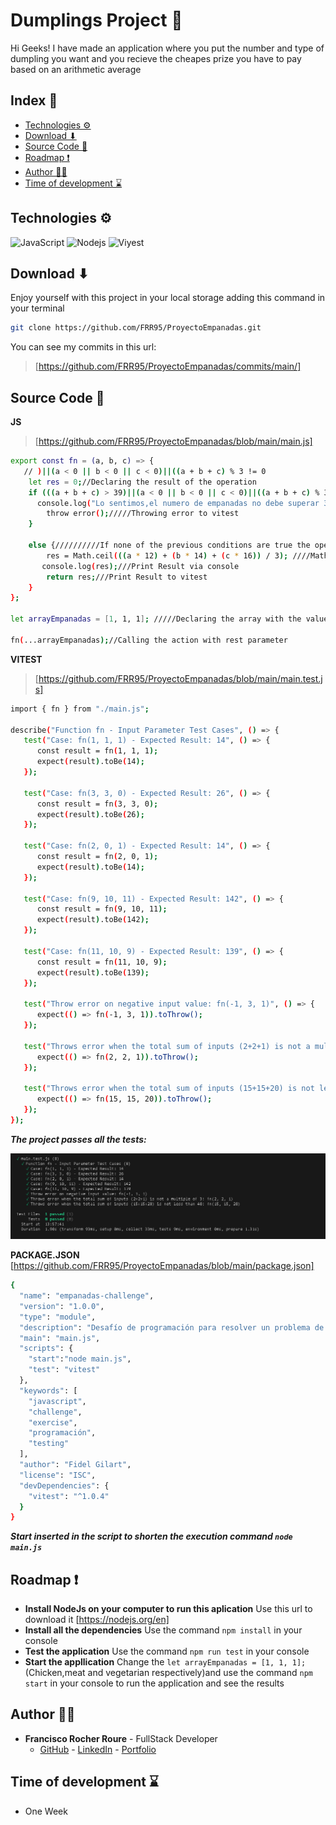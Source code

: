 
# Dumplings Project 🥟

Hi Geeks! I have made an application where you put the number and type of dumpling you want and you recieve the cheapes prize you have to pay based on an arithmetic average   

## Index 🧾

- [Technologies ⚙](#technologies-)
- [Download ⬇](#download-)
- [Source Code 🔬](#source-code-)
- [Roadmap ❗](#roadmap-)
- [Author 🙍‍♂️](#author-🙍‍♂️)
- [Time of development ⌛](#time-of-development-)



## Technologies ⚙

<img src="https://img.shields.io/badge/JavaScript-F7DF1E?style=for-the-badge&logo=css3&logoColor=white" alt="JavaScript" />
<img src="https://img.shields.io/badge/NodeJs-339933?style=for-the-badge&logo=Node.js&logoColor=white" alt="Nodejs" />
<img src="https://img.shields.io/badge/VITEST-6E9F18?style=for-the-badge&logo=Vitest&logoColor=white" alt="Viyest" />




## Download ⬇

Enjoy yourself with this project in your local storage adding this command in your terminal

```sh
git clone https://github.com/FRR95/ProyectoEmpanadas.git
```

You can see my commits in this url:

> [https://github.com/FRR95/ProyectoEmpanadas/commits/main/]

## Source Code 🔬

**JS**
> [https://github.com/FRR95/ProyectoEmpanadas/blob/main/main.js]


```sh
export const fn = (a, b, c) => {
   // )||(a < 0 || b < 0 || c < 0)||((a + b + c) % 3 != 0
    let res = 0;//Declaring the result of the operation
    if (((a + b + c) > 39)||(a < 0 || b < 0 || c < 0)||((a + b + c) % 3 != 0)) { ///If the Sum of the three values is more than 39 or one of the three values is negative (less than zero) or the sum of the three numbers is not divisible by three (module 3 is not equal 0)
      console.log("Lo sentimos,el numero de empanadas no debe superar 39");///Print Error message via console
        throw error();/////Throwing error to vitest
    }
  
    else {//////////If none of the previous conditions are true the operation can be done 
        res = Math.ceil(((a * 12) + (b * 14) + (c * 16)) / 3); ////Math.ceil method in case of decimal number result,round that one,each number of meals with their own prize added together and divided by the number of values (arithmetic average)
       console.log(res);///Print Result via console
        return res;///Print Result to vitest
    }
};

let arrayEmpanadas = [1, 1, 1]; /////Declaring the array with the values

fn(...arrayEmpanadas);//Calling the action with rest parameter
```

**VITEST**
> [https://github.com/FRR95/ProyectoEmpanadas/blob/main/main.test.js]

```sh
import { fn } from "./main.js";

describe("Function fn - Input Parameter Test Cases", () => {
   test("Case: fn(1, 1, 1) - Expected Result: 14", () => {
      const result = fn(1, 1, 1);
      expect(result).toBe(14);
   });

   test("Case: fn(3, 3, 0) - Expected Result: 26", () => {
      const result = fn(3, 3, 0);
      expect(result).toBe(26);
   });

   test("Case: fn(2, 0, 1) - Expected Result: 14", () => {
      const result = fn(2, 0, 1);
      expect(result).toBe(14);
   });

   test("Case: fn(9, 10, 11) - Expected Result: 142", () => {
      const result = fn(9, 10, 11);
      expect(result).toBe(142);
   });

   test("Case: fn(11, 10, 9) - Expected Result: 139", () => {
      const result = fn(11, 10, 9);
      expect(result).toBe(139);
   });

   test("Throw error on negative input value: fn(-1, 3, 1)", () => {
      expect(() => fn(-1, 3, 1)).toThrow();
   });

   test("Throws error when the total sum of inputs (2+2+1) is not a multiple of 3: fn(2, 2, 1)", () => {
      expect(() => fn(2, 2, 1)).toThrow();
   });

   test("Throws error when the total sum of inputs (15+15+20) is not less than 40: fn(15, 15, 20)", () => {
      expect(() => fn(15, 15, 20)).toThrow();
   });
});
```
***The project passes all the tests:***

<img src="./img/capturetest.PNG">


**PACKAGE.JSON**
[https://github.com/FRR95/ProyectoEmpanadas/blob/main/package.json]
```sh
{
  "name": "empanadas-challenge",
  "version": "1.0.0",
  "type": "module",
  "description": "Desafío de programación para resolver un problema de optimización para minimizar el gasto al comprar empanadas. Se incluye una descripción detallada del problema y se proporcionan casos de prueba.",
  "main": "main.js",
  "scripts": {
    "start":"node main.js",
    "test": "vitest"
  },
  "keywords": [
    "javascript",
    "challenge",
    "exercise",
    "programación",
    "testing"
  ],
  "author": "Fidel Gilart",
  "license": "ISC",
  "devDependencies": {
    "vitest": "^1.0.4"
  }
}
```
***Start inserted in the script to shorten the execution command ```node main.js```***
## Roadmap ❗

- **Install NodeJs on your computer to run this aplication** Use this url to download it [https://nodejs.org/en]
- **Install all the dependencies** Use the command ```npm install``` in your console
- **Test the application** Use the command ```npm run test``` in your console
- **Start the appllication** Change the ```let arrayEmpanadas = [1, 1, 1]; ```(Chicken,meat and vegetarian respectively)and use the command ```npm start``` in your console to run the application and see the results


## Author 🙍‍♂️

- **Francisco Rocher Roure** - FullStack Developer
  - [GitHub](https://github.com/FRR95) - [LinkedIn](https://www.linkedin.com/in/franciscorocher/) - [Portfolio](https://franciscorocherdev.com/)



## Time of development ⌛

- One Week